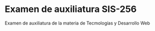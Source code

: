 # Examen de auxiliatura SIS-256

Examen de auxiliatura de la materia de Tecmologías y Desarrollo Web
